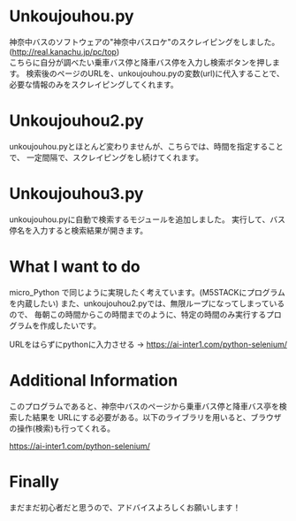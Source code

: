 # Unkoujouhou.py

神奈中バスのソフトウェアの"神奈中バスロケ"のスクレイピングをしました。
(http://real.kanachu.jp/pc/top)  
こちらに自分が調べたい乗車バス停と降車バス停を入力し検索ボタンを押します。
検索後のページのURLを、unkoujouhou.pyの変数(url)に代入することで、
必要な情報のみをスクレイピングしてくれます。

# Unkoujouhou2.py

unkoujouhou.pyとほとんど変わりませんが、こちらでは、時間を指定することで、
一定間隔で、スクレイピングをし続けてくれます。

# Unkoujouhou3.py

unkoujouhou.pyに自動で検索するモジュールを追加しました。
実行して、バス停名を入力すると検索結果が開きます。

# What I want to do

micro_Python で同じように実現したく考えています。(M5STACKにプログラムを内蔵したい)
また、unkoujouhou2.pyでは、無限ループになってしまっているので、
毎朝この時間からこの時間までのように、特定の時間のみ実行するプログラムを作成したいです。

URLをはらずにpythonに入力させる →  https://ai-inter1.com/python-selenium/

# Additional Information

このプログラムであると、神奈中バスのページから乗車バス停と降車バス亭を検索した結果を
URLにする必要がある。以下のライブラリを用いると、ブラウザの操作(検索)も行ってくれる。

https://ai-inter1.com/python-selenium/

# Finally

まだまだ初心者だと思うので、アドバイスよろしくお願いします！
